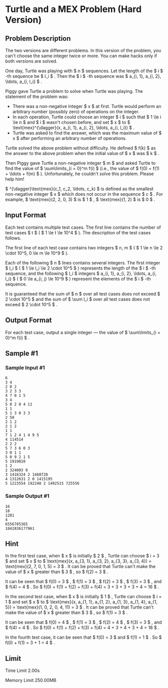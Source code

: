 # Turtle and a MEX Problem (Hard Version)

## Problem Description

The two versions are different problems. In this version of the problem, you can't choose the same integer twice or more. You can make hacks only if both versions are solved.

One day, Turtle was playing with $ n $ sequences. Let the length of the $ i $ -th sequence be $ l_i $ . Then the $ i $ -th sequence was $ a_{i, 1}, a_{i, 2}, \ldots, a_{i, l_i} $ .

Piggy gave Turtle a problem to solve when Turtle was playing. The statement of the problem was:

- There was a non-negative integer $ x $ at first. Turtle would perform an arbitrary number (possibly zero) of operations on the integer.
- In each operation, Turtle could choose an integer $ i $ such that $ 1 \le i \le n $ and  $ i $ wasn't chosen before, and set $ x $ to $ \text{mex}^{\dagger}(x, a_{i, 1}, a_{i, 2}, \ldots, a_{i, l_i}) $ .
- Turtle was asked to find the answer, which was the maximum value of $ x $ after performing an arbitrary number of operations.

Turtle solved the above problem without difficulty. He defined $ f(k) $ as the answer to the above problem when the initial value of $ x $ was $ k $ .

Then Piggy gave Turtle a non-negative integer $ m $ and asked Turtle to find the value of $ \sum\limits_{i = 0}^m f(i) $ (i.e., the value of $ f(0) + f(1) + \ldots + f(m) $ ). Unfortunately, he couldn't solve this problem. Please help him!

 $ ^{\dagger}\text{mex}(c_1, c_2, \ldots, c_k) $ is defined as the smallest non-negative integer $ x $ which does not occur in the sequence $ c $ . For example, $ \text{mex}(2, 2, 0, 3) $ is $ 1 $ , $ \text{mex}(1, 2) $ is $ 0 $ .

## Input Format

Each test contains multiple test cases. The first line contains the number of test cases $ t $ ( $ 1 \le t \le 10^4 $ ). The description of the test cases follows.

The first line of each test case contains two integers $ n, m $ ( $ 1 \le n \le 2 \cdot 10^5, 0 \le m \le 10^9 $ ).

Each of the following $ n $ lines contains several integers. The first integer $ l_i $ ( $ 1 \le l_i \le 2 \cdot 10^5 $ ) represents the length of the $ i $ -th sequence, and the following $ l_i $ integers $ a_{i, 1}, a_{i, 2}, \ldots, a_{i, l_i} $ ( $ 0 \le a_{i, j} \le 10^9 $ ) represent the elements of the $ i $ -th sequence.

It is guaranteed that the sum of $ n $ over all test cases does not exceed $ 2 \cdot 10^5 $ and the sum of $ \sum l_i $ over all test cases does not exceed $ 2 \cdot 10^5 $ .

## Output Format

For each test case, output a single integer — the value of $ \sum\limits_{i = 0}^m f(i) $ .

## Sample #1

### Sample Input #1

```
6
3 4
2 0 2
3 2 3 3
4 7 0 1 5
3 4
5 0 2 0 4 11
1 1
5 1 3 0 3 3
2 50
2 1 2
2 1 2
1 1
7 1 2 4 1 4 9 5
4 114514
2 2 2
5 7 3 6 0 3
3 0 1 1
5 0 9 2 1 5
5 1919810
1 2
2 324003 0
3 1416324 2 1460728
4 1312631 2 0 1415195
5 1223554 192248 2 1492515 725556
```

### Sample Output #1

```
16
18
1281
4
6556785365
1842836177961
```

## Hint

In the first test case, when $ x $ is initially $ 2 $ , Turtle can choose $ i = 3 $ and set $ x $ to $ \text{mex}(x, a_{3, 1}, a_{3, 2}, a_{3, 3}, a_{3, 4}) = \text{mex}(2, 7, 0, 1, 5) = 3 $ . It can be proved that Turtle can't make the value of $ x $ greater than $ 3 $ , so $ f(2) = 3 $ .

It can be seen that $ f(0) = 3 $ , $ f(1) = 3 $ , $ f(2) = 3 $ , $ f(3) = 3 $ , and $ f(4) = 4 $ . So $ f(0) + f(1) + f(2) + f(3) + f(4) = 3 + 3 + 3 + 3 + 4 = 16 $ .

In the second test case, when $ x $ is initially $ 1 $ , Turtle can choose $ i = 1 $ and set $ x $ to $ \text{mex}(x, a_{1, 1}, a_{1, 2}, a_{1, 3}, a_{1, 4}, a_{1, 5}) = \text{mex}(1, 0, 2, 0, 4, 11) = 3 $ . It can be proved that Turtle can't make the value of $ x $ greater than $ 3 $ , so $ f(1) = 3 $ .

It can be seen that $ f(0) = 4 $ , $ f(1) = 3 $ , $ f(2) = 4 $ , $ f(3) = 3 $ , and $ f(4) = 4 $ . So $ f(0) + f(1) + f(2) + f(3) + f(4) = 4 + 3 + 4 + 3 + 4 = 18 $ .

In the fourth test case, it can be seen that $ f(0) = 3 $ and $ f(1) = 1 $ . So $ f(0) + f(1) = 3 + 1 = 4 $ .

## Limit



Time Limit
2.00s

Memory Limit
250.00MB